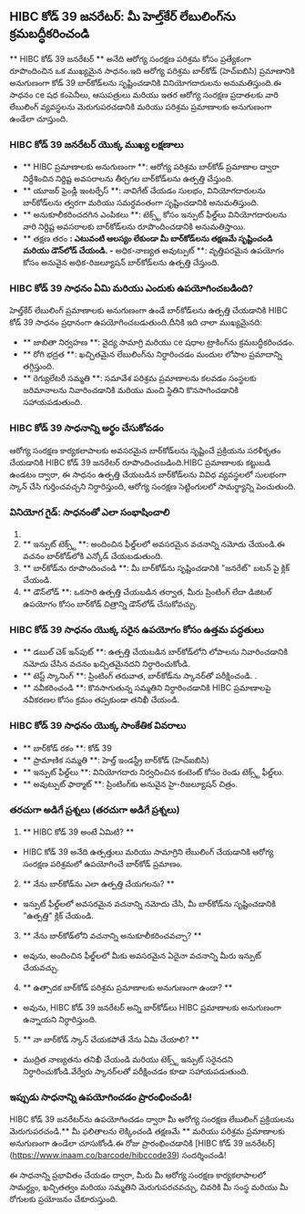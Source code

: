 ## HIBC కోడ్ 39 జనరేటర్: మీ హెల్త్‌కేర్ లేబులింగ్‌ను క్రమబద్ధీకరించండి

** HIBC కోడ్ 39 జనరేటర్ ** అనేది ఆరోగ్య సంరక్షణ పరిశ్రమ కోసం ప్రత్యేకంగా రూపొందించిన ఒక ముఖ్యమైన సాధనం.ఇది ఆరోగ్య పరిశ్రమ బార్‌కోడ్ (హెచ్‌ఐబిసి) ప్రమాణానికి అనుగుణంగా కోడ్ 39 బార్‌కోడ్‌లను సృష్టించడానికి వినియోగదారులను అనుమతిస్తుంది.ఈ సాధనం ce షధ కంపెనీలు, ఆసుపత్రులు మరియు ఇతర ఆరోగ్య సంరక్షణ ప్రదాతలకు వారి లేబులింగ్ వ్యవస్థలను మెరుగుపరచడానికి మరియు పరిశ్రమ ప్రమాణాలకు అనుగుణంగా ఉండేలా చూస్తుంది.

### HIBC కోడ్ 39 జనరేటర్ యొక్క ముఖ్య లక్షణాలు

- ** HIBC ప్రమాణాలకు అనుగుణంగా **: ఆరోగ్య పరిశ్రమ బార్‌కోడ్ ప్రమాణాల ద్వారా నిర్దేశించిన నిర్దిష్ట అవసరాలను తీర్చగల బార్‌కోడ్‌లను ఉత్పత్తి చేస్తుంది.
- ** యూజర్ ఫ్రెండ్లీ ఇంటర్ఫేస్ **: నావిగేట్ చేయడం సులభం, వినియోగదారులను బార్‌కోడ్‌లను త్వరగా మరియు సమర్ధవంతంగా సృష్టించడానికి అనుమతిస్తుంది.
- ** అనుకూలీకరించదగిన ఎంపికలు **: టెక్స్ట్ కోసం ఇన్పుట్ ఫీల్డ్‌లు వినియోగదారులను వారి నిర్దిష్ట అవసరాలకు బార్‌కోడ్‌లను రూపొందించడానికి అనుమతిస్తాయి.
- ** తక్షణ తరం **: ఎటువంటి ఆలస్యం లేకుండా మీ బార్‌కోడ్‌లను తక్షణమే సృష్టించండి మరియు డౌన్‌లోడ్ చేయండి.
-** అధిక-నాణ్యత అవుట్పుట్ **: వృత్తిపరమైన ఉపయోగం కోసం అనువైన అధిక-రిజల్యూషన్ బార్‌కోడ్‌లను ఉత్పత్తి చేస్తుంది.

### HIBC కోడ్ 39 సాధనం ఏమి మరియు ఎందుకు ఉపయోగించబడింది?

హెల్త్‌కేర్ లేబులింగ్ ప్రమాణాలకు అనుగుణంగా ఉండే బార్‌కోడ్‌లను ఉత్పత్తి చేయడానికి HIBC కోడ్ 39 సాధనం ప్రధానంగా ఉపయోగించబడుతుంది.దీనికి ఇది చాలా ముఖ్యమైనది:

- ** జాబితా నిర్వహణ **: వైద్య సామాగ్రి మరియు ce షధాల ట్రాకింగ్‌ను క్రమబద్ధీకరించడం.
- ** రోగి భద్రత **: ఖచ్చితమైన లేబులింగ్‌ను నిర్ధారించడం మందుల లోపాల ప్రమాదాన్ని తగ్గిస్తుంది.
- ** రెగ్యులేటరీ సమ్మతి **: సమావేశ పరిశ్రమ ప్రమాణాలను కలవడం సంస్థలకు జరిమానాలను నివారించడానికి మరియు మంచి స్థితిని కొనసాగించడానికి సహాయపడుతుంది.

### HIBC కోడ్ 39 సాధనాన్ని అర్థం చేసుకోవడం

ఆరోగ్య సంరక్షణ కార్యకలాపాలకు అవసరమైన బార్‌కోడ్‌లను సృష్టించే ప్రక్రియను సరళీకృతం చేయడానికి HIBC కోడ్ 39 జనరేటర్ రూపొందించబడింది.HIBC ప్రమాణాలకు కట్టుబడి ఉండటం ద్వారా, ఈ సాధనం ఉత్పత్తి చేయబడిన బార్‌కోడ్‌లను వివిధ వ్యవస్థలలో సులభంగా స్కాన్ చేసి గుర్తించవచ్చని నిర్ధారిస్తుంది, ఆరోగ్య సంరక్షణ సెట్టింగులలో సామర్థ్యాన్ని పెంచుతుంది.

### వినియోగ గైడ్: సాధనంతో ఎలా సంభాషించాలి

1.
2. ** ఇన్పుట్ టెక్స్ట్ **: అందించిన ఫీల్డ్‌లలో అవసరమైన వచనాన్ని నమోదు చేయండి.ఈ వచనం బార్‌కోడ్‌లోకి ఎన్కోడ్ చేయబడుతుంది.
3. ** బార్‌కోడ్‌ను రూపొందించండి **: మీ బార్‌కోడ్‌ను సృష్టించడానికి "జనరేట్" బటన్ పై క్లిక్ చేయండి.
4. ** డౌన్‌లోడ్ **: ఒకసారి ఉత్పత్తి చేయబడిన తర్వాత, మీరు ప్రింటింగ్ లేదా డిజిటల్ ఉపయోగం కోసం బార్‌కోడ్ చిత్రాన్ని డౌన్‌లోడ్ చేసుకోవచ్చు.

### HIBC కోడ్ 39 సాధనం యొక్క సరైన ఉపయోగం కోసం ఉత్తమ పద్ధతులు

- ** డబుల్ చెక్ ఇన్‌పుట్ **: ఉత్పత్తి చేయబడిన బార్‌కోడ్‌లోని లోపాలను నివారించడానికి నమోదు చేసిన వచనం ఖచ్చితమైనదని నిర్ధారించుకోండి.
- ** టెస్ట్ స్కానింగ్ **: ప్రింటింగ్ తరువాత, బార్‌కోడ్‌ను స్కానర్‌తో పరీక్షించండి.
.
- ** నవీకరించండి **: కొనసాగుతున్న సమ్మతిని నిర్ధారించడానికి HIBC ప్రమాణాలపై నవీకరణల కోసం క్రమం తప్పకుండా తనిఖీ చేయండి.

### HIBC కోడ్ 39 సాధనం యొక్క సాంకేతిక వివరాలు

- ** బార్‌కోడ్ రకం **: కోడ్ 39
- ** ప్రామాణిక సమ్మతి **: హెల్త్ ఇండస్ట్రీ బార్‌కోడ్ (హెచ్‌ఐబిసి)
- ** ఇన్పుట్ ఫీల్డ్‌లు **: వినియోగదారు నిర్వచించిన కంటెంట్ కోసం రెండు టెక్స్ట్ ఫీల్డ్‌లు.
- ** అవుట్పుట్ ఫార్మాట్ **: ప్రింటింగ్‌కు అనువైన హై-రిజల్యూషన్ చిత్రం.

### తరచుగా అడిగే ప్రశ్నలు (తరచుగా అడిగే ప్రశ్నలు)

1. ** HIBC కోడ్ 39 అంటే ఏమిటి? **
- HIBC కోడ్ 39 అనేది ఉత్పత్తులు మరియు సామాగ్రిని లేబులింగ్ చేయడానికి ఆరోగ్య సంరక్షణ పరిశ్రమలో ఉపయోగించే బార్‌కోడ్ ప్రమాణం.

2. ** నేను బార్‌కోడ్‌ను ఎలా ఉత్పత్తి చేయగలను? **
- ఇన్పుట్ ఫీల్డ్‌లలో అవసరమైన వచనాన్ని నమోదు చేసి, మీ బార్‌కోడ్‌ను సృష్టించడానికి "ఉత్పత్తి" క్లిక్ చేయండి.

3. ** నేను బార్‌కోడ్‌లోని వచనాన్ని అనుకూలీకరించవచ్చా? **
- అవును, అందించిన ఫీల్డ్‌లలో మీకు అవసరమైన ఏదైనా వచనాన్ని మీరు ఇన్పుట్ చేయవచ్చు.

4. ** ఉత్పాదక బార్‌కోడ్ పరిశ్రమ ప్రమాణాలకు అనుగుణంగా ఉందా? **
- అవును, HIBC కోడ్ 39 జనరేటర్ అన్ని బార్‌కోడ్‌లు HIBC ప్రమాణాలకు అనుగుణంగా ఉన్నాయని నిర్ధారిస్తుంది.

5. ** నా బార్‌కోడ్ స్కాన్ చేయకపోతే నేను ఏమి చేయాలి? **
- ముద్రిత నాణ్యతను తనిఖీ చేయండి మరియు టెక్స్ట్ ఇన్పుట్ సరైనదని నిర్ధారించుకోండి.వేర్వేరు స్కానర్‌లతో పరీక్షించడం కూడా సహాయపడుతుంది.

### ఇప్పుడు సాధనాన్ని ఉపయోగించడం ప్రారంభించండి!

HIBC కోడ్ 39 జనరేటర్‌ను ఉపయోగించడం ద్వారా మీ ఆరోగ్య సంరక్షణ లేబులింగ్ ప్రక్రియలను మెరుగుపరచండి.** మీ ఫలితాలను లెక్కించండి తక్షణమే ** మరియు పరిశ్రమ ప్రమాణాలకు అనుగుణంగా ఉండేలా చూసుకోండి.ఈ రోజు ప్రారంభించడానికి [HIBC కోడ్ 39 జనరేటర్] (https://www.inaam.co/barcode/hibccode39) సందర్శించండి!

ఈ సాధనాన్ని ప్రభావితం చేయడం ద్వారా, మీరు మీ ఆరోగ్య సంరక్షణ కార్యకలాపాలలో సామర్థ్యం, ​​ఖచ్చితత్వం మరియు సమ్మతిని మెరుగుపరచవచ్చు, చివరికి మీ సంస్థ మరియు మీ రోగులకు ప్రయోజనం చేకూరుస్తుంది.